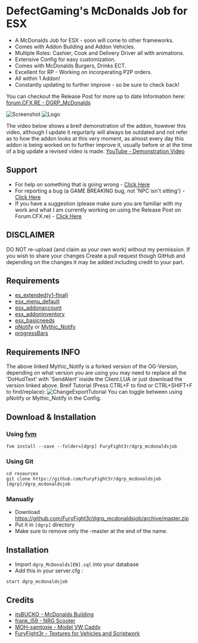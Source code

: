 # DefectGaming's McDonalds Job for ESX
- A McDonalds Job for ESX - soon will come to other frameworks. 
- Comes with Addon Building and Addon Vehicles.
- Multiple Roles: Cashier, Cook and Delivery Driver all with animations.
- Extensive Config for easy customization.
- Comes with McDonalds Burgers, Drinks ECT.
- Excellent for RP - Working on incorperating P2P orders.
- All within 1 Addon!
- Constantly updating to further improve - so be sure to check back!

You can checkout the Release Post for more up to date Information here:
[forum.CFX.RE - DGRP_McDonalds](https://forum.cfx.re/t/release-mcdonalds-job-a-fast-food-restaurant-job-for-esx/)

![Screenshot](https://i.imgur.com/enP6tBq.png)
![Logo](https://i.imgur.com/dA1Qe1d.png)

The video below shows a breif demonstration of the addon, however this video, although I update it regurlarly will always be outdated and not refer as to how the addon looks at this very moment, as almost every day this addon is being worked on to further improve it, usually before or at the time of a big update a revised video is made.
[YouTube - Demonstration Video](https://youtu.be/WecEmBWQ5ug)

## Support
- For help on something that is going wrong - [Click Here](https://github.com/FuryFight3r/dgrp_mcdonaldsjob/issues/new?assignees=FuryFight3r&labels=help+wanted&template=help-template.md&title=%5BHELP%5D)
- For reporting a bug (a GAME BREAKING bug, not 'NPC isn't sitting') - [Click Here](https://github.com/FuryFight3r/dgrp_mcdonaldsjob/issues/new?assignees=FuryFight3r&labels=bug&template=bug-template.md&title=%5BBUG%5D)
- If you have a suggestion (please make sure you are familiar with my work and what I am currently working on using the Release Post on Forum.CFX.re) - [Click Here](https://github.com/FuryFight3r/dgrp_mcdonaldsjob/issues/new?assignees=FuryFight3r&labels=enhancement&template=suggestion-template.md&title=%5BSUGGESTION%5D)

## DISCLAIMER
DO NOT re-upload (and claim as your own work) without my permission. If you wish to share your changes Create a pull request though GitHub and depending on the changes it may be added including credit to your part.

## Requirements
- [es_extended(v1-final)](https://github.com/ESX-Org/es_extended/tree/v1-final)
- [esx_menu_default](https://github.com/ESX-Org/esx_menu_default)
- [esx_addonaccount](https://github.com/ESX-Org/esx_addonaccount)
- [esx_addoninventory](https://github.com/ESX-Org/esx_addoninventory)
- [esx_basicneeds](https://github.com/ESX-Org/esx_basicneeds)
- [pNotify](https://github.com/Nick78111/pNotify) or [Mythic_Notify](https://github.com/JayMontana36/mythic_notify)
- [progressBars](https://github.com/EthanPeacock/progressBars)

## Requirements INFO
The above linked Mythic_Notify is a forked version of the OG-Version, depending on what version you are using you may need to replace all the 'DoHudText' with 'SendAlert' inside the Client.LUA or just download the version linked above.
Breif Tutorial (Press CTRL+F to find or CTRL+SHIFT+F to find/replace):
![ChangeExportTutorial](https://i.imgur.com/8x3yPFp.gif)
You can toggle between using pNotify or Mythic_Notify in the Config.

## Download & Installation

### Using [fvm](https://github.com/qlaffont/fvm-installer)
```
fvm install --save --folder=[dgrp] FuryFight3r/dgrp_mcdonaldsjob
```

### Using Git
```
cd resources
git clone https://github.com/FuryFight3r/dgrp_mcdonaldsjob [dgrp]/dgrp_mcdonaldsjob
```

### Manually
- Download https://github.com/FuryFight3r/dgrp_mcdonaldsjob/archive/master.zip
- Put it in `[dgrp]` directory
- Make sure to remove only the -master at the end of the name.


## Installation
- Import `dgrp_McDonalds[EN].sql` into your database
- Add this in your server.cfg :

```
start dgrp_mcdonaldsjob
```

## Credits

- [itsBUCKO - McDonalds Building](https://forum.cfx.re/t/mcdonalds-ymap-remake/1064687)
- [frank_l59 - NRG Scooter](https://www.gta5-mods.com/vehicles/nrg-mc3)
- [MOH-samtoxie - Model VW Caddy](https://www.gta5-mods.com/vehicles/addon-volkswagen-caddy-pizza-delivery-danish-dansk)
- [FuryFight3r - Textures for Vehicles and Scriptwork](https://github.com/FuryFight3r/)
